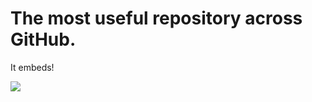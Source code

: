 # The most useful repository across GitHub.

It embeds!

<img src="https://media.discordapp.net/attachments/1118618417650483285/1131136141886763078/discord.com_channels_me2_11240111505442120228k_vertical.png?width=691&height=583">
